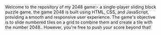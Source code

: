 Welcome to the repository of my 2048 game:-
a single-player sliding block puzzle game. the game 2048 is built using HTML, CSS, and JavaScript, providing a smooth and responsive user experience. 
The game's objective is to slide numbered tiles on a grid to combine them and create a tile with the number 2048.. However, you're free to push your score beyond that!
